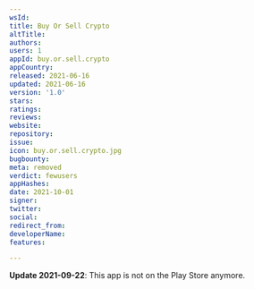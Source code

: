 ```yaml
---
wsId: 
title: Buy Or Sell Crypto
altTitle: 
authors: 
users: 1
appId: buy.or.sell.crypto
appCountry: 
released: 2021-06-16
updated: 2021-06-16
version: '1.0'
stars: 
ratings: 
reviews: 
website: 
repository: 
issue: 
icon: buy.or.sell.crypto.jpg
bugbounty: 
meta: removed
verdict: fewusers
appHashes: 
date: 2021-10-01
signer: 
twitter: 
social: 
redirect_from: 
developerName: 
features: 

---
```


**Update 2021-09-22**: This app is not on the Play Store anymore.
